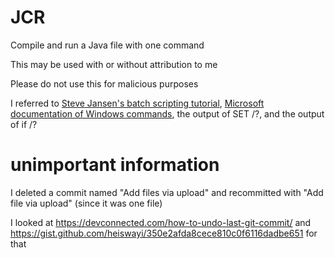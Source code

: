 # JCR
Compile and run a Java file with one command

This may be used with or without attribution to me

Please do not use this for malicious purposes

I referred to [Steve Jansen's batch scripting tutorial](http://steve-jansen.github.io/guides/windows-batch-scripting/index.html), [Microsoft documentation of Windows commands](https://docs.microsoft.com/en-us/windows-server/administration/windows-commands/windows-commands), the output of SET /?, and the output of if /?

# unimportant information
I deleted a commit named "Add files via upload" and recommitted with "Add file via upload" (since it was one file)

I looked at https://devconnected.com/how-to-undo-last-git-commit/ and https://gist.github.com/heiswayi/350e2afda8cece810c0f6116dadbe651 for that
